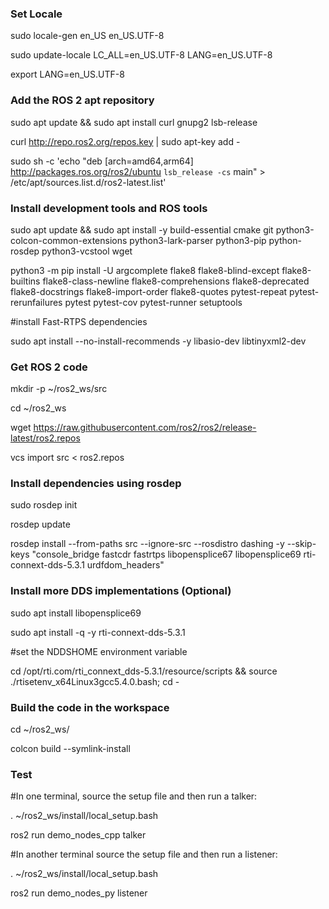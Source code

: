 ### Set Locale

sudo locale-gen en_US en_US.UTF-8

sudo update-locale LC_ALL=en_US.UTF-8 LANG=en_US.UTF-8

export LANG=en_US.UTF-8

### Add the ROS 2 apt repository

sudo apt update && sudo apt install curl gnupg2 lsb-release 

curl http://repo.ros2.org/repos.key | sudo apt-key add -

sudo sh -c 'echo "deb [arch=amd64,arm64] http://packages.ros.org/ros2/ubuntu `lsb_release -cs` main" > /etc/apt/sources.list.d/ros2-latest.list'

### Install development tools and ROS tools

sudo apt update && sudo apt install -y build-essential cmake git python3-colcon-common-extensions python3-lark-parser python3-pip python-rosdep  python3-vcstool wget

python3 -m pip install -U argcomplete flake8 flake8-blind-except flake8-builtins flake8-class-newline flake8-comprehensions flake8-deprecated flake8-docstrings flake8-import-order flake8-quotes pytest-repeat pytest-rerunfailures pytest pytest-cov pytest-runner setuptools

#install Fast-RTPS dependencies

sudo apt install --no-install-recommends -y libasio-dev libtinyxml2-dev

### Get ROS 2 code

mkdir -p ~/ros2_ws/src

cd ~/ros2_ws

wget https://raw.githubusercontent.com/ros2/ros2/release-latest/ros2.repos

vcs import src < ros2.repos

### Install dependencies using rosdep

sudo rosdep init

rosdep update

rosdep install --from-paths src --ignore-src --rosdistro dashing -y --skip-keys "console_bridge fastcdr fastrtps libopensplice67 libopensplice69 rti-connext-dds-5.3.1 urdfdom_headers"

### Install more DDS implementations (Optional)

sudo apt install libopensplice69

sudo apt install -q -y rti-connext-dds-5.3.1
 
#set the NDDSHOME environment variable
 
cd /opt/rti.com/rti_connext_dds-5.3.1/resource/scripts && source ./rtisetenv_x64Linux3gcc5.4.0.bash; cd -

### Build the code in the workspace

cd ~/ros2_ws/

colcon build --symlink-install

### Test

#In one terminal, source the setup file and then run a talker:

. ~/ros2_ws/install/local_setup.bash

ros2 run demo_nodes_cpp talker

#In another terminal source the setup file and then run a listener:

. ~/ros2_ws/install/local_setup.bash

ros2 run demo_nodes_py listener

